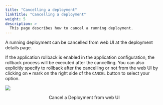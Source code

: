 ```yaml
---
title: "Cancelling a deployment"
linkTitle: "Cancelling a deployment"
weight: 5
description: >
  This page describes how to cancel a running deployment.
---
```


A running deployment can be cancelled from web UI at the deployment details page.

If the application rollback is enabled in the application configuration, the rollback process will be executed after the cancelling. You can also explicitly specify to rollback after the cancelling or not from the web UI by clicking on `▼` mark on the right side of the `CANCEL` button to select your option.

![](/images/cancel-deployment.png)
<p style="text-align: center;">
Cancel a Deployment from web UI
</p>

